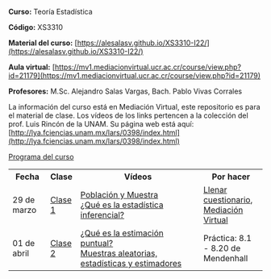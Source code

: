 **Curso:** Teoría Estadística

**Código:** XS3310

**Material del curso:** [https://alesalasv.github.io/XS3310-I22/](https://alesalasv.github.io/XS3310-I22/)

**Aula virtual:** [https://mv1.mediacionvirtual.ucr.ac.cr/course/view.php?id=21179](https://mv1.mediacionvirtual.ucr.ac.cr/course/view.php?id=21179)

**Profesores:** M.Sc. Alejandro Salas Vargas, Bach. Pablo Vivas Corrales

La información del curso está en Mediación Virtual, este repositorio es para el material de clase. Los vídeos de los links pertencen a la colección del prof. Luis Rincón de la UNAM. Su página web está aquí: [http://lya.fciencias.unam.mx/lars/0398/index.html](http://lya.fciencias.unam.mx/lars/0398/index.html)

[Programa del curso](http://www.estadistica.ucr.ac.cr/images/EEST/Programas/Bachi/2022/IC/Programa-XS-3310.pdf)

 

<!-- [Programa del curso](Programa-XS-3310.pdf)-->

<table style="width:100%">
  <tr>
    <th width="15%"> Fecha </th>
    <th width="10%">  Clase </th>
    <th width="50%">  Vídeos </th>
    <th width="25%">  Por hacer </th>
  </tr>
  <tr>
    <td> 29 de marzo </td>
    <td>  <a href="XS3310-I20_1.html">Clase 1</a> </td> 
    <td>  <a href="https://youtu.be/JLNaZ1TxS_8">Población y Muestra</a> <br>
          <a href="https://youtu.be/N_Bnk9Wq7E4">¿Qué es la estadística inferencial?</a> </td> 
     <td> <a href="https://forms.gle/q8CR77qTxJE8cwoZ8">Llenar cuestionario</a>, <a href="https://mv1.mediacionvirtual.ucr.ac.cr/login/index.php">Mediación Virtual</a> </td>
  </tr>
  <tr>
    <td>01 de abril </td>
    <td>  <a href="XS3310-I20_2.html">Clase 2</a> </td> 
    <td>  <a href="https://youtu.be/-9who67ocEQ">¿Qué es la estimación puntual?</a> <br>
          <a href="https://youtu.be/muIrBvecff8">Muestras aleatorias, estadísticas y estimadores</a> </td>    
    <td> Práctica: 8.1 - 8.20 de Mendenhall </td>
  </tr>
  <tr>
<!--    <td> 13 y 16 de abril  </td>
    <td>  <a href="XS3310-I20_3.html">Clase 3 y 4</a> </td>
    <td>  <a href="https://youtu.be/-VQvT1ZV8dc">Insesgamiento y eficiencia</a> <br>
          <a href="https://youtu.be/zuuNAjb-fx8">Insesgamiento asintótico</a> <br>
          <a href="https://youtu.be/ya03V8ySoBI">Sesgo y error cuadrático medio</a> <br>
          <a href="https://youtu.be/GD4lUmIo9_g">Eficiencia</a> <br>
          <a href="https://youtu.be/7O-an8MOL7g">Información de Fisher</a> <br>
          <a href="https://youtu.be/e8BhHJKB5Ks">Cota inferior de Cramér-Rao</a> <br>
          <a href="https://youtu.be/q0NI2tftYWg">Comentarios sobre la cota inferior de Cramér-Rao</a> <br>
          <a href="https://youtu.be/YW1ZG1Hgg_k">Primer ejemplo sobre la cota inferior de Cramér-Rao</a> <br>
          <a href="https://youtu.be/faFsaP1YE4U">Segundo ejemplo sobre la cota inferior de Cramér-Rao</a> </td> 
    <td> Práctica: 9.1 - 9.8 de Mendenhall </td>
  </tr>
  <tr>
    <td> 20 de abril </td>
    <td>  <a href="XS3310-I20_5.html">Clase 5</a> </td>
    <td>  <a href="https://youtu.be/cgKK92xrfqo">Consistencia</a> <br>
          <a href="https://youtu.be/wAQ7zs-TmmY">Relación entre consistencia e insesgamiento</a> <br>
          <a href="https://youtu.be/vzG_dIdV5MA">Suficiencia</a> <br>
          <a href="https://youtu.be/1R4QauxorMQ">Ejemplos sobre suficiencia</a> </td> 
    <td> Práctica 9.15 - 9.36 de Mendenhall </td>
  </tr>
<tr>
    <td> 23 de abril </td>
    <td>  <a href="XS3310-I20_6.html">Clase 6</a> </td>
    <td>  <a href="https://www.youtube.com/watch?v=Vgn4gdbqd0M">Teorema de factorizaci&oacute;n</a> <br>
          <a href="https://www.youtube.com/watch?v=xI9H4F35eVw">Ejemplos de aplicaci&oacute;n del teorema de factorizaci&oacute;n</a> <br>
          <a href="https://www.youtube.com/watch?v=38qjzQ0PRRE">Esperanza condicional</a> <br>
          <a href="https://www.youtube.com/watch?v=o4O8eKhd0u0">Teorema de Rao-Blackwell</a> <br>
          <a href="https://www.youtube.com/watch?v=K3PKgkFKqMA">Ejemplos de aplicaci&oacute;n del teorema de Rao-Blackwell</a> <br>
          <a href="https://www.youtube.com/watch?v=rgZ-BiwRf2o">Completez</a> <br>
          <a href="https://www.youtube.com/watch?v=et3U9snQTgk">Teorema de Lehmann-Sheff&eacute;</a> <br>
          <a href="https://www.youtube.com/watch?v=RS_xpKi5bXU">Ejemplo de aplicaci&oacute;n del teorema de Lehmann-Sheff&eacute;</a> <br>
          <a href="https://www.youtube.com/watch?v=oNguqtL_ndU">Suficiencia e informaci&oacute;n</a> <br>
          <a href="https://www.youtube.com/watch?v=OTE9OD-DfZM">Suficiencia conjunta</a> <br>
          <a href="https://www.youtube.com/watch?v=5pq1lj1h_Qo">Suficiencia minimal</a> <br>
          <a href="https://www.youtube.com/watch?v=WvlYG_TKPLw">Ejemplos de estad&iacute;sticas suficientes minimales</a> <br></td> 
    <td> Práctica 9.37 - 9.68 de Mendenhall <br>
         DeGroot: 6.3: 13 y 14 <br>
         7.5: 5, 9, 11 <br>
         7.6: 4, 10 (OJO no deriven Γ(x)), 16, 21 y 23 <br>
         7.7: 1-10 <br>
         7.9: 12 y 13 </td>
  </tr>
   <tr>
    <td> 27 y 30 de abril </td>
    <td>  <a href="XS3310-I20_7.html">Clase 7 y 8</a> </td>
    <td>  <a href="https://www.youtube.com/watch?v=aMZupzrioao">M&eacute;todo de momentos</a> <br>
          <a href="https://www.youtube.com/watch?v=Ow582XJJEiM">Comentarios sobre el m&eacute;todo de momentos</a> <br>
          <a href="https://www.youtube.com/watch?v=e3ZJ-7QZM9I">M&eacute;todo de m&aacute;xima verosimilitud</a> <br>
          <a href="https://www.youtube.com/watch?v=et-gUA8Uh90">Otros ejemplos del m&eacute;todo de m&aacute;xima verosimilitud</a> <br>
          <a href="https://www.youtube.com/watch?v=ClxKI5pENzQ">Comentarios sobre el m&eacute;todo de m&aacute;xima verosimilitud</a> <br>
          <a href="https://www.youtube.com/watch?v=bfAPE1aF76Q">Funciones parametrales y m&aacute;xima verosimilitud</a> <br>
          <a href="https://www.youtube.com/watch?v=O-mnQ4dWtt4">Principio de invarianza</a> </td> 
    <td> Mendenhall 9.69 - 9.97  <br> 
    Práctica Casella: Capítulo 6 Ejercicios  <br> (pp. 300 to 307): 6.1, 6.2, 6.3, 6.9, 6.15(b) sin completitud. <br>
Casella: Capítulo 7 Ejercicios (pp. 355 to 367):  <br> 7.2, 7.6, 7.7, 7.10, 7.12, 7.19, 7.20, 7.21, 7.37, 7.38, 7.49 </td>
  </tr>   
  

 <tr>
    <td> 04 de mayo </td>
    <td>  <a href="XS3310-I20_8.html">Clase 9</a> </td>
    <td>  <a href="https://www.youtube.com/watch?v=nNZH9FXnjvM">¿Qué es un intervalo de confianza?</a><br>
<a href="https://www.youtube.com/watch?v=LO2BOtWxMyY">Método pivotal</a><br>
</td> 
    <td> Mendenhall 8.39 - 8.49 <br> </td>
  </tr>
  <tr>
    <td> 07 de mayo </td>
    <td>  <a href="XS3310-I20_9.html">Clase 10</a> </td>
    <td>  <a href="https://www.youtube.com/watch?v=vWnMWhoKad0">Intervalo de confianza: distribuci&oacute;n Bernoulli</a><br>
<a href="https://www.youtube.com/watch?v=VTrZ10vbJfw">Intervalo de confianza: distribuci&oacute;n exponencial</a><br>
</td> 
    <td> Casella: 9.1,9.2,9.3,9.8,9.9, 9.12,9.13 <br> </td>
  </tr>  
    <tr>
    <td> 11 y 14 de mayo </td>
    <td>  <a href="XS3310-I20_10.html">Clase 11 y 12 </a> </td>
    <td>  <a href="https://www.youtube.com/watch?v=D_wakA5YsQc">Intervalos de confianza: distribuci&oacute;n normal</a></td> 
    <td> <a href="https://docs.google.com/document/d/1sWLL6TrqvdNtNAAGbescTsNRegp-KPn1hQ-CZPmxc1U/edit?usp=sharing">Ejercicios Extra</a> <br> </td>
  </tr>
  <tr>
    <td> 18 y 21 de mayo </td>
    <td>  <a href="XS3310-I20_11.html">Clase 13 y 14</a> </td>
    <td>  <a href="https://www.youtube.com/watch?v=Cx5pgZCdDGM">Bootstrap</a></td> 
    <td> Práctica incluida en la presentación <br> </td>
  </tr>   
   <tr>
    <td> 25 de mayo </td>
    <td>  <a href="XS3310-I20_12.html">Clase 15</a> </td>
    <td>  <a href="https://www.youtube.com/watch?v=bBjXWspAmbA"> ¿Qu&eacute; es una prueba de hip&oacute;tesis?</a><br>
    <a href="https://www.youtube.com/watch?v=PucB1LgjOsE">Funci&oacute;n potencia</a><br> 
    <a href="https://www.youtube.com/watch?v=Qlrs2gd8JbI">Regiones de rechazo y tipos de errores</a><br></td>
    <td> Ejercicios: Mendenhall 10.88  - 10.104  <br> </td>
  </tr>
    <tr>
    <td> 28 de mayo </td>
    <td>  <a href="XS3310-I20_13.html">Clase 16</a> </td>
    <td> <a href="https://www.youtube.com/watch?v=fr96C4YVTlU">Ejemplo de prueba de hip&oacute;tesis sobre la distribuci&oacute;n Bernoulli</a><br>
    <a href="https://www.youtube.com/watch?v=MDgWCNLi8zw">Ejemplos de pruebas de hip&oacute;tesis sobre la distribuci&oacute;n normal</a><br></td>
    <td>  <br> </td>
  </tr>
    <tr>
    <td> 01 y 04 de junio  </td>
    <td>  <a href="XS3310-I20_14.html">Clase 17 y 18 </a> </td>
    <td>   <a href="https://www.youtube.com/watch?v=lam4GyjVeJs">Lema de Neyman-Pearson</a><br> 
<a href="https://www.youtube.com/watch?v=l_oQUwp_2hM">Ejemplo de aplicaci&oacute;n del lema de Neyman-Pearson</a><br> </td> 
    <td> Ejercicios: <a href="https://www.probabilitycourse.com/chapter8/8_4_6_solved_probs.php">Extras</a> <br> </td>
  </tr>
     <tr>
    <td> 08 y 11 de junio  </td>
    <td>  <a href="XS3310-I20_15.html">Clase 19 y 20 </a> </td>
    <td>  </td> 
    <td> Ejercicios: Casella: 8.1, 8.2, 8.3, 8.5, 8.6, 8.7, 8.8, 8.9
<br> </td>
  </tr>
     <tr>
    <td> 15 y 18 de junio  </td>
    <td>  <a href="XS3310-I20_16.html">Clase 21 y 22</a> </td>
    <td>  </td> 
    <td> Ejercicios: Casella: 8.20, 8.22, 8.23, 8.24, 8.25, 8.27, 8.28<br>
         Ejercicios: DeGroot: 9.1: 2,3,11; 9.2: 2,4,7; 9.3: 2,3,8,13; 9.41,3,4; 9.5: 2,3,8,9; 9.6: 2,5,11; 9.7: 1,7,9<br><br> 

18.49, 18.70, 18.72, 18.82 y 18.83 de este <a href="https://statweb.stanford.edu/~tibs/stat315a/Supplements/bootstrap.pdf"> archivo </a>
 
         
         </td>
  </tr>      
      <tr>
    <td> 22 y 25 de junio  </td>
    <td>  <a href="XS3310-I20_17.html">Clase 23 y 24</a> </td>
    <td>  </td> 
    <td> Ejercicios: Casella: 8.28, 8.29, 8.30, 8.31, 8.32, 8.33, 8.37, 8.38, 8.39, 8.40, 8.41
<br> </td>
  </tr>
          <tr>
    <td> 29 de junio y 02 de julio  </td>
    <td>  <a href="XS3310-I20_18.html">Clase 25 y 26</a> </td>
    <td>  </td> 
    <td> Lista de ejercicios en las notas de clase </td>
  </tr>
        <tr>
    <td> 06 y 09 de julio  </td>
    <td>  <a href="XS3310-I20_19.html">Clase 27 y 28 </a> </td>
    <td>  </td> 
        <td> DeGroot: <br>
         - 7.2: 2, 5, 10 <br>
         - 7.3: 5,6,7,9,12,17,19,21 <br>
         - 7.4: 1,2,5,10 </td> 
  </tr>
          <tr>
    <td> 13 y 16 de julio  </td>
    <td>  <a href="XS3310-I20_20.html">Clase 29 y 30</a></td>
    <td>  </td> 
    <td>  Lista de ejercicios en las notas de clase </td>
  </tr> 
</table> 
-->


